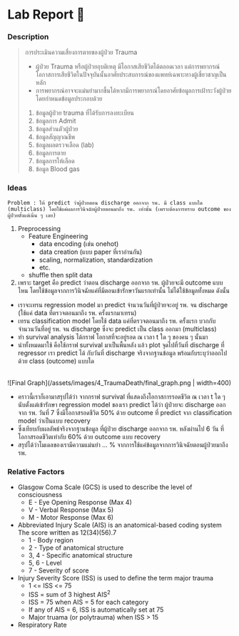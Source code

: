 # Lab Report :dna:
### Description
> การประเมินความเสี่ยงการตายของผู้ป่วย Trauma
> + ผู้ป่วย Trauma หรือผู้ป่วยอุบติเหตุ มีโอกาสเสียชีวิตได้ตลอดเวลา แต่การพยากรณ์โอกาสการเสียชีวิตในปัจจุบันนั้นอาศัยประสบการณ์ของแพทย์เฉพาะทางผู้เชี่ยวชาญเป็นหลัก 
> + การพยากรณ์อาจจะแม่นยำมากขึ้นได้หากมีการพยากรณ์โดยอาศัยข้อมูลการเฝ้าระวังผู้ป่วย โดยกำหนดข้อมูลประกอบด้วย
> 1. ข้อมูลผู้ป่วย trauma ที่ได้รับการลงทะเบียน
> 2. ข้อมูลการ Admit
> 3. ข้อมูลส่วนตัวผู้ป่วย
> 4. ข้อมูลสัญญาณชีพ
> 5. ข้อมูลผลตรวจเลือด (lab)
> 6. ข้อมูลการตาย
> 7. ข้อมูลการให้เลือด
> 8. ข้อมูล Blood gas
### Ideas
`Problem : ให้ predict ว่าผู้ป่วยตอน discharge ออกจาก รพ. มี class แบบใด (multiclass) โดยใช้แค่ผลการวินิจฉัยผู้ป่วยตอนมาถึง รพ. เท่านั้น (เพราะต้องการทราบ outcome ของผู้ป่วยตั้งแต่เนิ่น ๆ เลย)`
1. Preprocessing
    - Feature Engineering
        - data encoding (เช่น onehot)
        - data creation (แบบ paper ที่เราอ่านกัน)
        - scaling, normalization, standardization 
        - etc.
    - shuffle then split data
2. เพราะ target คือ predict ว่าตอน discharge ออกจาก รพ. ผู้ป่วยจะมี outcome แบบไหน โดยใช้ข้อมูลจากการวินิจฉัยแค่ที่มีตอนเข้ารักษาวันแรกเท่านั้น ไม่ได้ใช้ข้อมูลทั้งหมด ดังนั้น
- เราจะเทรน regression model มา predict จำนวนวันที่ผู้ป่วยจะอยู่ รพ. จน discharge (ใช้แค่ data ที่ตรวจตอนมาถึง รพ. ครั้งแรกมาเทรน)
- เทรน classification model โดยใช้ data แค่ที่ตรวจตอนมาถึง รพ. ครั้งแรก บวกกับ จำนวนวันที่อยู่ รพ. จน discharge ซึ่งจะ predict เป็น class ออกมา (multiclass) 
- ทำ survival analysis ได้กราฟ โอกาสที่จะอยู่รอด ณ เวลา t ใด ๆ ของคน ๆ นั้นมา
- นำทั้งหมดมาใช้ คือใช้กราฟ survival มาเป็นพื้นหลัง แล้ว plot จุดไปที่วันที่ discharge ที่ regressor เรา predict ได้ กับวันที่ discharge จริงจากฐานข้อมูล พร้อมกับระบุว่าออกไปด้วย class (outcome) แบบใด

<br>![Final Graph](/assets/images/4_TraumaDeath/final_graph.png | width=400)<br>

- คราวนี้เราก็เอามาสรุปได้ว่า จากกราฟ survival ที่แสดงถึงโอกาสการรอดชีวิต ณ เวลา t ใด ๆ นับตั้งแต่เข้ารักษา regression model ของเรา predict ได้ว่า ผู้ป่วยจะ discharge ออกจาก รพ. วันที่ 7 ซึ่งมีโอกาสรอดชีวิต 50% ด้วย outcome ที่ predict จาก classification model ว่าเป็นแบบ recovery
- ซึ่งเทียบกับผลลัพธ์จริงจากฐานข้อมูล ที่ผู้ป่วย discharge ออกจาก รพ. หลังผ่านไป 6 วัน ที่โอกาสรอดชีวิตเท่ากับ 60% ด้วย outcome แบบ recovery
- สรุปได้ว่าโมเดลของเรามีความแม่นยำ ... % จากการใช้แค่ข้อมูลจากการวินิจฉัยตอนผู้ป่วยมาถึง รพ.
### Relative Factors
+ Glasgow Coma Scale (GCS) is used to describe the level of consciousness
    + E - Eye Opening Response (Max 4)
    + V - Verbal Response (Max 5)
    + M - Motor Response (Max 6)
+ Abbreviated Injury Scale (AIS) is an anatomical-based coding system<br>
    The score written as 12(34)(56).7
    + 1 - Body region
    + 2 - Type of anatomical structure
    + 3, 4 - Specific anatomical structure
    + 5, 6 - Level
    + 7 - Severity of score
+ Injury Severity Score (ISS) is used to define the term major trauma
    + 1 <= ISS <= 75
    + ISS = sum of 3 highest AIS<sup>2</sup>
    + ISS = 75 when AIS = 5 for each category
    + If any of AIS = 6, ISS is automatically set at 75
    + Major truama (or polytrauma) when ISS > 15
+ Respiratory Rate
